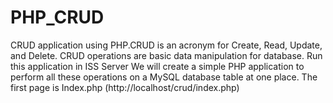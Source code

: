 # PHP_CRUD
CRUD application using PHP.CRUD is an acronym for Create, Read, Update, and Delete. CRUD operations are basic data manipulation for database.
Run this application in ISS Server
We will create a simple PHP application to perform all these operations on a MySQL database table at one place.
The first page is Index.php (http://localhost/crud/index.php) 
